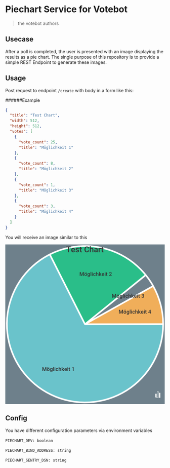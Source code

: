# Piechart Service for Votebot

> the votebot authors

## Usecase

After a poll is completed, the user is presented with an image displaying the results as a pie chart. The single purpose of this repository is to provide a simple REST Endpoint to generate these images.

## Usage

Post request to endpoint `/create` with body in a form like this:

######Example
```json
{
  "title": "Test Chart",
  "width": 512,
  "height": 512,
  "votes": [
    {
      "vote_count": 25,
      "title": "Möglichkeit 1"
    },
    {
      "vote_count": 8,
      "title": "Möglichkeit 2"
    },
    {
      "vote_count": 1,
      "title": "Möglichkeit 3"
    },
    {
      "vote_count": 3,
      "title": "Möglichkeit 4"
    }
  ]
}
```

You will receive an image similar to this 

![Example Image](img.png)

## Config

You have different configuration parameters via environment variables

`PIECHART_DEV: boolean`

`PIECHART_BIND_ADDRESS: string`

`PIECHART_SENTRY_DSN: string`
